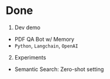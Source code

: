 # Done

1. Dev demo
- PDF QA Bot w/ Memory
- `Python`, `Langchain`, `OpenAI`

2. Experiments
- Semantic Search: Zero-shot setting
